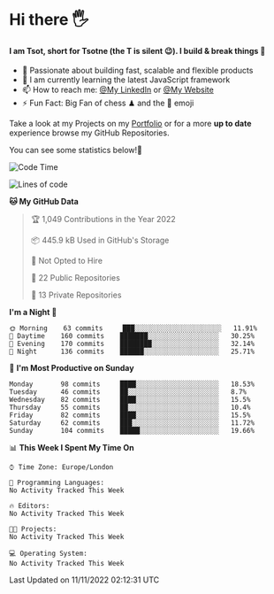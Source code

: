 # Hi there :raised_hand_with_fingers_splayed:
#### I am Tsot, short for Tsotne (the T is silent :wink:). I build & break things :space_invader:
- :telescope: Passionate about building fast, scalable and flexible products
- :seedling: I am currently learning the latest JavaScript framework 
- :mailbox: How to reach me: [@My LinkedIn](https://www.linkedin.com/in/tsotne-gvadzabia/) or [@My Website](https://tsotne.co.uk/contact)
- :zap: Fun Fact: Big Fan of chess ♟ and the 👾 emoji

Take a look at my Projects on my [Portfolio](https://tsotne.co.uk/) or for a more **up to date** experience browse my GitHub Repositories.

You can see some statistics below!:space_invader:
<!--START_SECTION:waka-->
![Code Time](http://img.shields.io/badge/Code%20Time-761%20hrs%202%20mins-blue)

![Lines of code](https://img.shields.io/badge/From%20Hello%20World%20I%27ve%20Written-625%20Thousand%20lines%20of%20code-blue)

**🐱 My GitHub Data** 

> 🏆 1,049 Contributions in the Year 2022
 > 
> 📦 445.9 kB Used in GitHub's Storage 
 > 
> 🚫 Not Opted to Hire
 > 
> 📜 22 Public Repositories 
 > 
> 🔑 13 Private Repositories  
 > 
**I'm a Night 🦉** 

```text
🌞 Morning    63 commits     ███░░░░░░░░░░░░░░░░░░░░░░   11.91% 
🌆 Daytime    160 commits    ███████░░░░░░░░░░░░░░░░░░   30.25% 
🌃 Evening    170 commits    ████████░░░░░░░░░░░░░░░░░   32.14% 
🌙 Night      136 commits    ██████░░░░░░░░░░░░░░░░░░░   25.71%

```
📅 **I'm Most Productive on Sunday** 

```text
Monday       98 commits     ████░░░░░░░░░░░░░░░░░░░░░   18.53% 
Tuesday      46 commits     ██░░░░░░░░░░░░░░░░░░░░░░░   8.7% 
Wednesday    82 commits     ████░░░░░░░░░░░░░░░░░░░░░   15.5% 
Thursday     55 commits     ██░░░░░░░░░░░░░░░░░░░░░░░   10.4% 
Friday       82 commits     ████░░░░░░░░░░░░░░░░░░░░░   15.5% 
Saturday     62 commits     ███░░░░░░░░░░░░░░░░░░░░░░   11.72% 
Sunday       104 commits    █████░░░░░░░░░░░░░░░░░░░░   19.66%

```


📊 **This Week I Spent My Time On** 

```text
⌚︎ Time Zone: Europe/London

💬 Programming Languages: 
No Activity Tracked This Week

🔥 Editors: 
No Activity Tracked This Week

🐱‍💻 Projects: 
No Activity Tracked This Week

💻 Operating System: 
No Activity Tracked This Week

```


 Last Updated on 11/11/2022 02:12:31 UTC
<!--END_SECTION:waka-->
